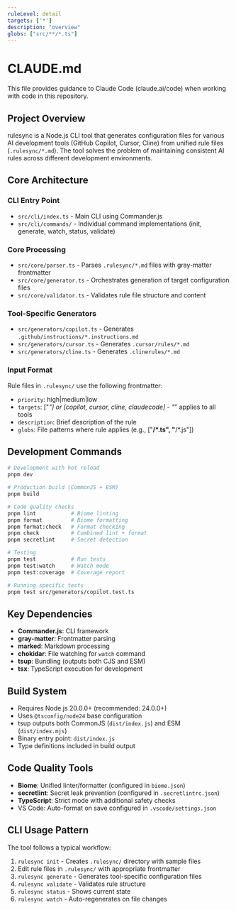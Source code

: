 ```yaml
---
ruleLevel: detail
targets: ['*']
description: "overview"
globs: ["src/**/*.ts"]
---
```


# CLAUDE.md

This file provides guidance to Claude Code (claude.ai/code) when working with code in this repository.

## Project Overview

rulesync is a Node.js CLI tool that generates configuration files for various AI development tools (GitHub Copilot, Cursor, Cline) from unified rule files (`.rulesync/*.md`). The tool solves the problem of maintaining consistent AI rules across different development environments.

## Core Architecture

### CLI Entry Point
- `src/cli/index.ts` - Main CLI using Commander.js
- `src/cli/commands/` - Individual command implementations (init, generate, watch, status, validate)

### Core Processing
- `src/core/parser.ts` - Parses `.rulesync/*.md` files with gray-matter frontmatter
- `src/core/generator.ts` - Orchestrates generation of target configuration files
- `src/core/validator.ts` - Validates rule file structure and content

### Tool-Specific Generators
- `src/generators/copilot.ts` - Generates `.github/instructions/*.instructions.md`
- `src/generators/cursor.ts` - Generates `.cursor/rules/*.md`
- `src/generators/cline.ts` - Generates `.clinerules/*.md`

### Input Format
Rule files in `.rulesync/` use the following frontmatter:
- `priority`: high|medium|low
- `targets`: ["*"] or [copilot, cursor, cline, claudecode] - "*" applies to all tools
- `description`: Brief description of the rule
- `globs`: File patterns where rule applies (e.g., ["**/*.ts", "**/*.js"])

## Development Commands

```bash
# Development with hot reload
pnpm dev

# Production build (CommonJS + ESM)
pnpm build

# Code quality checks
pnpm lint           # Biome linting
pnpm format         # Biome formatting
pnpm format:check   # Format checking
pnpm check          # Combined lint + format
pnpm secretlint     # Secret detection

# Testing
pnpm test           # Run tests
pnpm test:watch     # Watch mode
pnpm test:coverage  # Coverage report

# Running specific tests
pnpm test src/generators/copilot.test.ts
```

## Key Dependencies

- **Commander.js**: CLI framework
- **gray-matter**: Frontmatter parsing
- **marked**: Markdown processing
- **chokidar**: File watching for `watch` command
- **tsup**: Bundling (outputs both CJS and ESM)
- **tsx**: TypeScript execution for development

## Build System

- Requires Node.js 20.0.0+ (recommended: 24.0.0+)
- Uses `@tsconfig/node24` base configuration
- tsup outputs both CommonJS (`dist/index.js`) and ESM (`dist/index.mjs`)
- Binary entry point: `dist/index.js`
- Type definitions included in build output

## Code Quality Tools

- **Biome**: Unified linter/formatter (configured in `biome.json`)
- **secretlint**: Secret leak prevention (configured in `.secretlintrc.json`)
- **TypeScript**: Strict mode with additional safety checks
- VS Code: Auto-format on save configured in `.vscode/settings.json`

## CLI Usage Pattern

The tool follows a typical workflow:
1. `rulesync init` - Creates `.rulesync/` directory with sample files
2. Edit rule files in `.rulesync/` with appropriate frontmatter
3. `rulesync generate` - Generates tool-specific configuration files
4. `rulesync validate` - Validates rule structure
5. `rulesync status` - Shows current state
6. `rulesync watch` - Auto-regenerates on file changes
